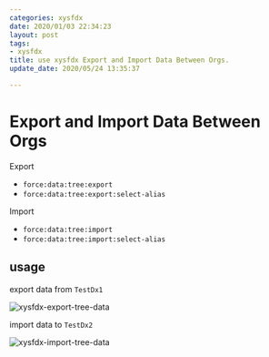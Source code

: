 ```yaml
---
categories: xysfdx
date: 2020/01/03 22:34:23
layout: post
tags:
- xysfdx
title: use xysfdx Export and Import Data Between Orgs.
update_date: 2020/05/24 13:35:37

---
```


# Export and Import Data Between Orgs

Export

-   `force:data:tree:export`
-   `force:data:tree:export:select-alias`

Import

-   `force:data:tree:import`
-   `force:data:tree:import:select-alias`

## usage

export data from `TestDx1`

![xysfdx-export-tree-data](https://raw.githubusercontent.com/exiahuang/xycode-doc/gh-pages/images/xysfdx-export-tree-data.gif)

import data to `TestDx2`

![xysfdx-import-tree-data](https://raw.githubusercontent.com/exiahuang/xycode-doc/gh-pages/images/xysfdx-import-tree-data.gif)